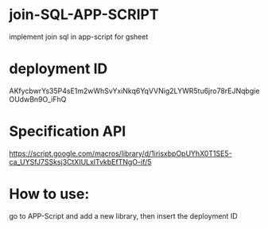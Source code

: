 # join-SQL-APP-SCRIPT
implement join sql in app-script for gsheet

# deployment ID
AKfycbwrYs35P4sE1m2wWhSvYxiNkq6YqVVNig2LYWR5tu6jro78rEJNqbgieOUdwBn9O_iFhQ

# Specification API
https://script.google.com/macros/library/d/1irisxbpOpUYhX0T1SE5-ca_UYSfJ7SSksj3CtXIULxlTvkbEfTNgO-if/5

# How to use:
go to APP-Script and add a new library, then insert the deployment ID
